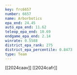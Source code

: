 ```yaml
---
key: frc6657
number: 6657
name: Arborbotics
epa_end: 24.45
auto_epa_end: 11.62
teleop_epa_end: 10.69
endgame_epa_end: 2.14
winrate: 0.5588
district_epa_rank: 275
district_epa_percentile: 0.8473
type: Team
---
```

[[2024caav]]
[[2024cafr]]
